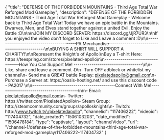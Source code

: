 {
    "title": "DEFENSE OF THE FORBIDDEN MOUNTAINS - Third Age Total War Reforged Mod Gameplay",
    "description": "DEFENSE OF THE FORBIDDEN MOUNTAINS - Third Age Total War Reforged Mod Gameplay - Welcome back to Third Age Total War! Today we have an epic battle in the Mountains. Dwarves, Men, and Elves stand together against a united Evil. Enjoy the Battle :D\n\n\nJOIN MY DISCORD SERVER: https:\/\/discord.gg\/JjR7UR3\n\nIf you enjoyed the video don't forget to Like and Leave a comment :D\n\n-----------------------------------------PA Merchandise---------------------------------------------\n\nBUYING A SHIRT WILL SUPPORT A CHARITY!\n\nRepresent the Knight's of Apollo!\nBuy a T-shirt Here: https:\/\/teespring.com\/stores\/pixelated-apollo\n\n----------------------------------How You Can Support Me! -----------------------------------\n\n- Like, share and leave a comment :D\n- Turn OFF adblock or whitelist my channel\n- Send me a GREAT battle Replay: pixelatedapollo@gmail.com\n- Purchase a Server at: https:\/\/oasis-hosting.net\/ and use this discount code - PA2017 \n\n------------------------------------------Connect With Me!-----------------------------------------\n\n- Email: pixelatedapollo@gmail.com\n- Twitter: https:\/\/twitter.com\/PixelatedApollo\n- Steam Group:  http:\/\/steamcommunity.com\/groups\/apollosknights\n- Twitch: http:\/\/www.twitch.tv\/pixelatedapollo",
    "channelid": "117406222",
    "videoid": "117404732",
    "date_created": "1506103203",
    "date_modified": "1506478184",
    "type": "captivate",
    "layout": "channelVideo",
    "url": "\/channel-1\/defense-of-the-forbidden-mountains-third-age-total-war-reforged-mod-gameplay\/117406222-117404732"
}